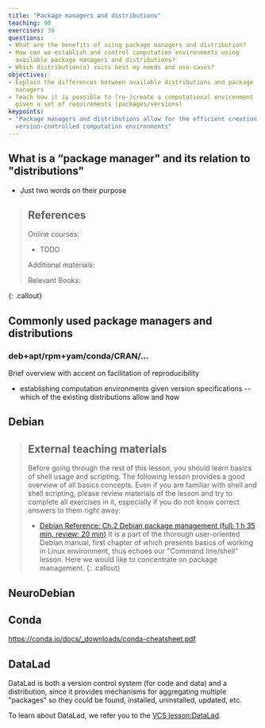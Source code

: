 ```yaml
---
title: "Package managers and distributions"
teaching: 90
exercises: 30
questions:
- What are the benefits of using package managers and distribution?
- How can we establish and control computation environments using
  available package managers and distributions?
- Which distribution(s) suits best my needs and use-cases?
objectives:
- Explain the differences between available distributions and package
  managers
- Teach how it is possible to (re-)create a computational environment
  given a set of requirements (packages/versions)
keypoints:
- "Package managers and distributions allow for the efficient creation of tightly
  version-controlled computation environments"
---
```


## What is a “package manager" and its relation to "distributions"

- Just two words on their purpose


> ## References
> Online courses:
> - TODO
>
> Additional materials:
>
> Relevant Books:
>
{: .callout}

## Commonly used package managers and distributions

### deb+apt/rpm+yam/conda/CRAN/...

Brief overview with accent on facilitation of reproducibility

- establishing computation environments given version specifications
  -- which of the existing distributions allow and how

## Debian

> ## External teaching materials
>
> Before going through the rest of this lesson, you should learn
> basics of shell usage and scripting. The following lesson provides a
> good overview of all basics concepts.  Even if you are familiar with
> shell and shell scripting, please review materials of the lesson and
> try to complete all exercises in it, especially if you do not know
> correct answers to them right away:
>
>   - [Debian Reference: Ch.2 Debian package management (full: 1 h 35 min, review: 20 min)](https://www.debian.org/doc/manuals/debian-reference/ch02.en.html)
>     It is a part of the thorough user-oriented Debian manual, first chapter of which presents basics of working
>     in Linux environment, thus echoes our "Command line/shell" lesson.  Here we would like
>     to concentrate on package management.
{: .callout}


## NeuroDebian


## Conda

https://conda.io/docs/_downloads/conda-cheatsheet.pdf


## DataLad

DataLad is both a version control system (for code and data) and a
distribution, since it provides mechanisms for aggregating multiple
"packages" so they could be found, installed, uninstalled, updated, etc.

To learn about DataLad, we refer you to the [VCS lesson:DataLad](/02-vcs/#datalad).
